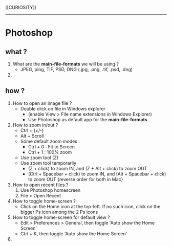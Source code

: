 [[CURIOSITY]]

---

# Photoshop

## what ?
1. What are the **main-file-formats** we will be using ? 
   - JPEG, ping, TIF, PSD, DNG (.jpg, .png, .tif, .psd, .dng)
2. 

## how ?
1. How to open an image file ?
     - Double click on file in Windows explorer 
        - (enable View > File name extensions in Windows Explorer)
        - Use Photoshop as default app for the **main-file-formats** 
2. How to zoom in/out ?
    - Ctrl + (+/-)
    - Alt + Scroll
    - Some default zoom modes :
        - Ctrl + 0 : Fit to Screen
        - Ctrl + 1 : 100% zoom
    - Use zoom tool (Z)
    - Use zoom tool temporarily 
        - (Z + click) to zoom IN, and (Z + Alt + click) to zoom OUT
        - (Ctrl + Spacebar + click) to zoom IN, and (Alt + Spacebar + click) to zoom OUT {reverse order for both in Mac}
3. How to open recent files ?
    1. Use Photoshop homescreen
    2. File > Open Recent
4. How to toggle home-screen ?
    - Click on the Home icon at the top-left. If no such icon, click on the bigger Ps icon among the 2 Ps icons    
5. How to toggle home-screen for default view ?
    - Edit > Preferences > General, then toggle 'Auto show the Home Screen'
    - Ctrl + K, then toggle 'Auto show the Home Screen'
6. 


